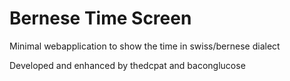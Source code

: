 # Bernese Time Screen
Minimal webapplication to show the time in swiss/bernese dialect

Developed and enhanced by thedcpat and baconglucose
